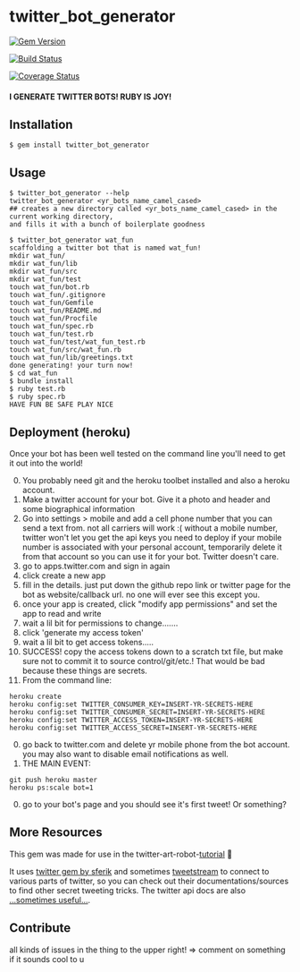 # twitter_bot_generator

[![Gem Version](https://badge.fury.io/rb/twitter_bot_generator.svg)](http://badge.fury.io/rb/twitter_bot_generator)

[![Build Status](https://travis-ci.org/coleww/twitter_bot_generator.svg?branch=master)](https://travis-ci.org/coleww/twitter_bot_generator)

[![Coverage Status](https://coveralls.io/repos/coleww/twitter_bot_generator/badge.png?branch=master)](https://coveralls.io/r/coleww/twitter_bot_generator?branch=master)

#### I GENERATE TWITTER BOTS! RUBY IS JOY!


## Installation

    $ gem install twitter_bot_generator

## Usage

```
$ twitter_bot_generator --help
twitter_bot_generator <yr_bots_name_camel_cased>
## creates a new directory called <yr_bots_name_camel_cased> in the current working directory,
and fills it with a bunch of boilerplate goodness

$ twitter_bot_generator wat_fun
scaffolding a twitter bot that is named wat_fun!
mkdir wat_fun/
mkdir wat_fun/lib
mkdir wat_fun/src
mkdir wat_fun/test
touch wat_fun/bot.rb
touch wat_fun/.gitignore
touch wat_fun/Gemfile
touch wat_fun/README.md
touch wat_fun/Procfile
touch wat_fun/spec.rb
touch wat_fun/test.rb
touch wat_fun/test/wat_fun_test.rb
touch wat_fun/src/wat_fun.rb
touch wat_fun/lib/greetings.txt
done generating! your turn now!
$ cd wat_fun
$ bundle install
$ ruby test.rb
$ ruby spec.rb
HAVE FUN BE SAFE PLAY NICE
```

## Deployment (heroku)

Once your bot has been well tested on the command line you'll need to get it out into the world!

0. You probably need git and the heroku toolbet installed and also a heroku account.
0. Make a twitter account for your bot. Give it a photo and header and some biographical information
0. Go into settings > mobile and add a cell phone number that you can send a text from.
    not all carriers will work :(
    without a mobile number, twitter won't let you get the api keys you need to deploy
    if your mobile number is associated with your personal account, temporarily delete it from that account so you can use it for your bot. Twitter doesn't care.
0. go to apps.twitter.com and sign in again
0. click create a new app
0. fill in the details. just put down the github repo link or twitter page for the bot as website/callback url. no one will ever see this except you.
0. once your app is created, click "modify app permissions" and set the app to read and write
0. wait a lil bit for permissions to change.......
0. click 'generate my access token'
0. wait a lil bit to get access tokens.....
0. SUCCESS! copy the access tokens down to a scratch txt file, but make sure not to commit it to source control/git/etc.! That would be bad because these things are secrets.
0. From the command line:

```
heroku create
heroku config:set TWITTER_CONSUMER_KEY=INSERT-YR-SECRETS-HERE
heroku config:set TWITTER_CONSUMER_SECRET=INSERT-YR-SECRETS-HERE
heroku config:set TWITTER_ACCESS_TOKEN=INSERT-YR-SECRETS-HERE
heroku config:set TWITTER_ACCESS_SECRET=INSERT-YR-SECRETS-HERE
 ```

0. go back to twitter.com and delete yr mobile phone from the bot account. you may also want to disable email notifications as well.
0. THE MAIN EVENT:

```
git push heroku master
heroku ps:scale bot=1
```

0. go to your bot's page and you should see it's first tweet! Or something?

## More Resources

This gem was made for use in the twitter-art-robot-[tutorial](http://github.com/coleww/twitter-art-bot-tutorial) :dancers:

It uses [twitter gem by sferik](https://github.com/sferik/twitter) and sometimes [tweetstream](https://github.com/tweetstream/tweetstream) to connect to various parts of twitter, so you can check out their documentations/sources to find other secret tweeting tricks. The twitter api docs are also [...sometimes useful...](https://dev.twitter.com/overview/documentation).

## Contribute

all kinds of issues in the thing to the upper right! =>
comment on something if it sounds cool to u
